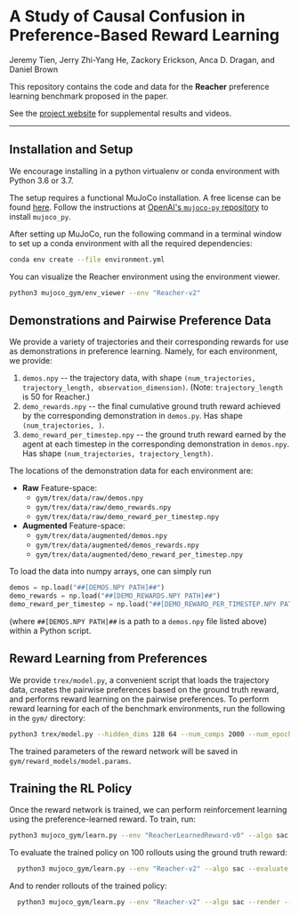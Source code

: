 # A Study of Causal Confusion in Preference-Based Reward Learning
Jeremy Tien, Jerry Zhi-Yang He, Zackory Erickson, Anca D. Dragan, and Daniel Brown

This repository contains the code and data for the **Reacher** preference learning benchmark proposed in the paper. 

See the [project website](https://sites.google.com/view/causal-reward-confusion) for supplemental results and videos.
***

## Installation and Setup
We encourage installing in a python virtualenv or conda environment with Python 3.6 or 3.7.

The setup requires a functional MuJoCo installation. 
A free license can be found [here](https://github.com/openai/mujoco-py).
Follow the instructions at [OpenAI's `mujoco-py` repository](https://github.com/openai/mujoco-py) to install `mujoco_py`. 

After setting up MuJoCo, run the following command in a terminal window to set up a conda environment with all the required dependencies: 
```bash
conda env create --file environment.yml
```

You can visualize the Reacher environment using the environment viewer.  
```bash
python3 mujoco_gym/env_viewer --env "Reacher-v2"
```

## Demonstrations and Pairwise Preference Data
We provide a variety of trajectories and their corresponding rewards for use as demonstrations in preference learning.
Namely, for each environment, we provide:
1. `demos.npy` -- the trajectory data, with shape `(num_trajectories, trajectory_length, observation_dimension)`. (Note: `trajectory_length` is 50 for Reacher.) 
2. `demo_rewards.npy` -- the final cumulative ground truth reward achieved by the corresponding demonstration in `demos.py`. Has shape `(num_trajectories, )`. 
3. `demo_reward_per_timestep.npy` -- the ground truth reward earned by the agent at each timestep in the corresponding demonstration in `demos.npy`. Has shape `(num_trajectories, trajectory_length)`.

The locations of the demonstration data for each environment are:
- **Raw** Feature-space: 
    - `gym/trex/data/raw/demos.npy`
    - `gym/trex/data/raw/demo_rewards.npy`
    - `gym/trex/data/raw/demo_reward_per_timestep.npy`
- **Augmented** Feature-space: 
    - `gym/trex/data/augmented/demos.npy`
    - `gym/trex/data/augmented/demos_rewards.npy`
    - `gym/trex/data/augmented/demo_reward_per_timestep.npy`
        
To load the data into numpy arrays, one can simply run
```python
demos = np.load("##[DEMOS.NPY PATH]##")
demo_rewards = np.load("##[DEMO_REWARDS.NPY PATH]##")
demo_reward_per_timestep = np.load("##[DEMO_REWARD_PER_TIMESTEP.NPY PATH]##")
```
(where `##[DEMOS.NPY PATH]##` is a path to a `demos.npy` file listed above) within a Python script. 


## Reward Learning from Preferences
We provide `trex/model.py`, a convenient script that loads the trajectory data, creates the pairwise preferences based on the ground truth reward, and performs reward learning on the pairwise preferences. 
To perform reward learning for each of the benchmark environments, run the following in the `gym/` directory:
```bash
python3 trex/model.py --hidden_dims 128 64 --num_comps 2000 --num_epochs 100 --patience 10 --lr 0.01 --weight_decay 0.01 --seed 0 --reward_model_path ./reward_models/model.params
```
The trained parameters of the reward network will be saved in `gym/reward_models/model.params`.


## Training the RL Policy
Once the reward network is trained, we can perform reinforcement learning using the preference-learned reward. 
To train, run:
```bash
python3 mujoco_gym/learn.py --env "ReacherLearnedReward-v0" --algo sac --seed 0 --train --train-timesteps 1000000 --reward-net-path ./reward_models/model.params --save-dir ./trained_policies/
```
 
To evaluate the trained policy on 100 rollouts using the ground truth reward:
```bash
  python3 mujoco_gym/learn.py --env "Reacher-v2" --algo sac --evaluate --eval-episodes 100 --seed 3 --verbose --load-policy-path ./trained_policies/ppo/ReacherLearnedReward-v0/checkpoint_002231/checkpoint-2231
```

And to render rollouts of the trained policy:
```bash
  python3 mujoco_gym/learn.py --env "Reacher-v2" --algo sac --render --render-episodes 3 --seed 3 --load-policy-path ./trained_policies/ppo/ReacherLearnedReward-v0/checkpoint_002231/checkpoint-2231
```
